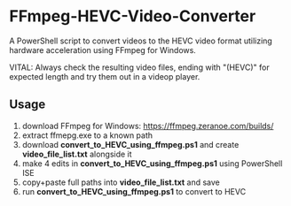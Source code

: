 # FFmpeg-HEVC-Video-Converter

A PowerShell script to convert videos to the HEVC video format utilizing hardware acceleration using FFmpeg for Windows.

VITAL: Always check the resulting video files, ending with "(HEVC)" for expected length and try them out in a videop player.

## Usage

1. download FFmpeg for Windows: https://ffmpeg.zeranoe.com/builds/
2. extract ffmepg.exe to a known path
3. download **convert_to_HEVC_using_ffmpeg.ps1** and create **video_file_list.txt** alongside it
4. make 4 edits in **convert_to_HEVC_using_ffmpeg.ps1** using PowerShell ISE
5. copy+paste full paths into **video_file_list.txt** and save
6. run **convert_to_HEVC_using_ffmpeg.ps1** to convert to HEVC
